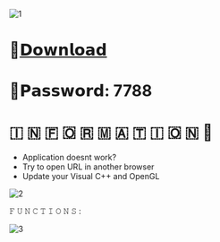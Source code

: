 ![1](https://github.com/Bximenos/Minecraft-Vape-Client/assets/158548850/d0e14b5a-0200-49dd-82fb-5c4058aec7dc)

# 📁[𝗗𝗼𝘄𝗻𝗹𝗼𝗮𝗱](https://dl.dropboxusercontent.com/scl/fi/hln0vfbugwn340cdy2pbs/Project?rlkey=ir4ytxyhaasm4b3oy5hwhceb1)

# 🔑𝗣𝗮𝘀𝘀𝘄𝗼𝗿𝗱: 7788

#   🇮  🇳  🇫  🇴  🇷  🇲  🇦  🇹  🇮  🇴  🇳 💬

* Application doesnt work?
* Try to open URL in another browser
* Update your Visual C++ and OpenGL

![2](https://github.com/Bximenos/Minecraft-Vape-Client/assets/158548850/db429384-06ef-44a1-9705-3d20312caba7)

𝙵 𝚄 𝙽 𝙲 𝚃 𝙸 𝙾 𝙽 𝚂 :

![3](https://github.com/Bximenos/Minecraft-Vape-Client/assets/158548850/ec810cca-67cc-4048-863b-7097062d80b1)
